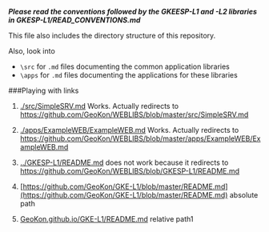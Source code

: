 ***Please read the conventions followed by the GKEESP-L1 and -L2 libraries in GKESP-L1/READ_CONVENTIONS.md***

This file also includes the directory structure of this repository.

Also, look into
- `\src` for `.md` files documenting the common application libraries
- `\apps` for `.md` files documenting the applications for these libraries

###Playing with links

1. [./src/SimpleSRV.md](./src/SimpleSRV.md) Works. Actually redirects to https://github.com/GeoKon/WEBLIBS/blob/master/src/SimpleSRV.md

2. [./apps/ExampleWEB/ExampleWEB.md](./apps/ExampleWEB/ExampleWEB.md) Works. Actually redirects to https://github.com/GeoKon/WEBLIBS/blob/master/apps/ExampleWEB/ExampleWEB.md

3. [../GKESP-L1/README.md](../GKESP-L1/README.md) does not work because it redirects to https://github.com/GeoKon/WEBLIBS/blob/GKESP-L1/README.md

4. [https://github.com/GeoKon/GKE-L1/blob/master/README.md](https://github.com/GeoKon/GKE-L1/blob/master/README.md) absolute path

5. [GeoKon.github.io/GKE-L1/README.md](GeoKon.github.io/GKE-L1/README.md) relative path1



